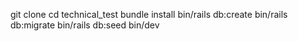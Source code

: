 git clone
cd technical_test
bundle install
bin/rails db:create
bin/rails db:migrate
bin/rails db:seed
bin/dev
